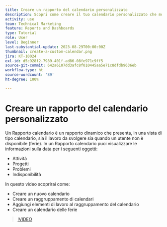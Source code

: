 ```yaml
---
title: Creare un rapporto del calendario personalizzato
description: Scopri come creare il tuo calendario personalizzato che mostra gli elementi di lavoro e le ferie personali.
activity: use
team: Technical Marketing
feature: Reports and Dashboards
type: Tutorial
role: User
level: Beginner
last-substantial-update: 2023-08-29T00:00:00Z
thumbnail: create-a-custom-calendar.png
jira: KT-10024
exl-id: d5c928f2-7989-401f-ad86-08fe971c9ff5
source-git-commit: 642a6107dd3afc8f010445aa5e71c8dfdb9636eb
workflow-type: ht
source-wordcount: '89'
ht-degree: 100%

---
```


# Creare un rapporto del calendario personalizzato

Un Rapporto calendario è un rapporto dinamico che presenta, in una vista di tipo calendario, sia il lavoro da svolgere sia quando un utente non è disponibile (ferie). In un Rapporto calendario puoi visualizzare le informazioni sulla data per i seguenti oggetti:

* Attività
* Progetti
* Problemi
* Indisponibilità

In questo video scoprirai come:

* Creare un nuovo calendario
* Creare un raggruppamento di calendari
* Aggiungi elementi di lavoro al raggruppamento del calendario
* Creare un calendario delle ferie

>[!VIDEO](https://video.tv.adobe.com/v/3423482/?quality=12&learn=on)

